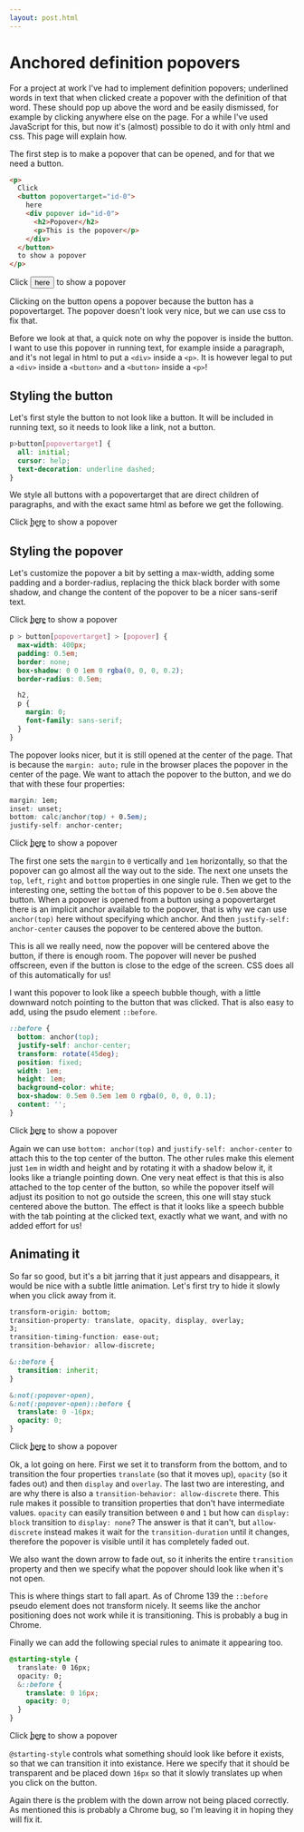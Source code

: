```yaml
---
layout: post.html
---
```


# Anchored definition popovers

For a project at work I've had to implement definition popovers; underlined words in text that when clicked create a popover with the definition of that word. These should pop up above the word and be easily dismissed, for example by clicking anywhere else on the page. For a while I've used JavaScript for this, but now it's (almost) possible to do it with only html and css. This page will explain how.

The first step is to make a popover that can be opened, and for that we need a button.

```html
<p>
  Click
  <button popovertarget="id-0">
    here
    <div popover id="id-0">
      <h2>Popover</h2>
      <p>This is the popover</p>
    </div>
  </button>
  to show a popover
</p>
```

<p>
  Click
  <button popovertarget="id-0">
    here
    <div popover id="id-0">
      <h2>Popover</h2>
      <p>This is the popover</p>
    </div>
  </button>
  to show a popover
</p>

Clicking on the button opens a popover because the button has a popovertarget. The popover doesn't look very nice, but we can use css to fix that.

Before we look at that, a quick note on why the popover is inside the button. I want to use this popover in running text, for example inside a paragraph, and it's not legal in html to put a `<div>` inside a `<p>`. It is however legal to put a `<div>` inside a `<button>` and a `<button>` inside a `<p>`!

## Styling the button

Let's first style the button to not look like a button. It will be included in running text, so it needs to look like a link, not a button.

```css
p>button[popovertarget] {
  all: initial;
  cursor: help;
  text-decoration: underline dashed;
}
```

We style all buttons with a popovertarget that are direct children of paragraphs, and with the exact same html as before we get the following.

<div>
  <p>
    Click
    <button popovertarget="id-1">
      here
      <div popover id="id-1">
        <h2>Popover</h2>
        <p>This is the popover</p>
      </div>
    </button>
    to show a popover
  </p>
</div>

## Styling the popover

Let's customize the popover a bit by setting a max-width, adding some padding and a border-radius, replacing the thick black border with some shadow, and change the content of the popover to be a nicer sans-serif text.

<div>
  <p>
    Click
    <button popovertarget="id-2">
      here
      <div popover id="id-2">
        <h2>Popover</h2>
        <p>This is the popover</p>
      </div>
    </button>
    to show a popover
  </p>
</div>

```css
p > button[popovertarget] > [popover] {
  max-width: 400px;
  padding: 0.5em;
  border: none;
  box-shadow: 0 0 1em 0 rgba(0, 0, 0, 0.2);
  border-radius: 0.5em;

  h2,
  p {
    margin: 0;
    font-family: sans-serif;
  }
}
```

The popover looks nicer, but it is still opened at the center of the page. That is because the `margin: auto;` rule in the browser places the popover in the center of the page. We want to attach the popover to the button, and we do that with these four properties:

```css
margin: 1em;
inset: unset;
bottom: calc(anchor(top) + 0.5em);
justify-self: anchor-center;
```

<div>
  <p>
    Click
    <button popovertarget="id-3">
      here
      <div popover id="id-3">
        <h2>Popover</h2>
        <p>This is the popover</p>
      </div>
    </button>
    to show a popover
  </p>
</div>

The first one sets the `margin` to `0` vertically and `1em` horizontally, so that the popover can go almost all the way out to the side. The next one unsets the `top`, `left`, `right` and `bottom` properties in one single rule. Then we get to the interesting one, setting the `bottom` of this popover to be `0.5em` above the button. When a popover is opened from a button using a popovertarget there is an implicit anchor available to the popover, that is why we can use `anchor(top)` here without specifying which anchor. And then `justify-self: anchor-center` causes the popover to be centered above the button.

This is all we really need, now the popover will be centered above the button, if there is enough room. The popover will never be pushed offscreen, even if the button is close to the edge of the screen. CSS does all of this automatically for us!

I want this popover to look like a speech bubble though, with a little downward notch pointing to the button that was clicked. That is also easy to add, using the psudo element `::before`.

```css
::before {
  bottom: anchor(top);
  justify-self: anchor-center;
  transform: rotate(45deg);
  position: fixed;
  width: 1em;
  height: 1em;
  background-color: white;
  box-shadow: 0.5em 0.5em 1em 0 rgba(0, 0, 0, 0.1);
  content: '';
}
```

<div>
  <p>
    Click
    <button popovertarget="id-4">
      here
      <div popover id="id-4">
        <h2>Popover</h2>
        <p>This is the popover</p>
      </div>
    </button>
    to show a popover
  </p>
</div>

Again we can use `bottom: anchor(top)` and `justify-self: anchor-center` to attach this to the top center of the button. The other rules make this element just `1em` in width and height and by rotating it with a shadow below it, it looks like a triangle pointing down. One very neat effect is that this is also attached to the top center of the button, so while the popover itself will adjust its position to not go outside the screen, this one will stay stuck centered above the button. The effect is that it looks like a speech bubble with the tab pointing at the clicked text, exactly what we want, and with no added effort for us!

## Animating it

So far so good, but it's a bit jarring that it just appears and disappears, it would be nice with a subtle little animation. Let's first try to hide it slowly when you click away from it.

```css
transform-origin: bottom;
transition-property: translate, opacity, display, overlay;
3;
transition-timing-function: ease-out;
transition-behavior: allow-discrete;

&::before {
  transition: inherit;
}

&:not(:popover-open),
&:not(:popover-open)::before {
  translate: 0 -16px;
  opacity: 0;
}
```

<div>
  <p>
    Click
    <button popovertarget="id-5">
      here
      <div popover id="id-5">
        <h2>Popover</h2>
        <p>This is the popover</p>
      </div>
    </button>
    to show a popover
  </p>
</div>

Ok, a lot going on here. First we set it to transform from the bottom, and to transition the four properties `translate` (so that it moves up), `opacity` (so it fades out) and then `display` and `overlay`. The last two are interesting, and are why there is also a `transition-behavior: allow-discrete` there. This rule makes it possible to transition properties that don't have intermediate values. `opacity` can easily transition between `0` and `1` but how can `display: block` transition to `display: none`? The answer is that it can't, but `allow-discrete` instead makes it wait for the `transition-duration` until it changes, therefore the popover is visible until it has completely faded out.

We also want the down arrow to fade out, so it inherits the entire `transition` property and then we specify what the popover should look like when it's not open.

This is where things start to fall apart. As of Chrome 139 the `::before` pseudo element does not transform nicely. It seems like the anchor positioning does not work while it is transitioning. This is probably a bug in Chrome.

Finally we can add the following special rules to animate it appearing too.

```css
@starting-style {
  translate: 0 16px;
  opacity: 0;
  &::before {
    translate: 0 16px;
    opacity: 0;
  }
}
```

<div>
  <p>
    Click
    <button popovertarget="id-6">
      here
      <div popover id="id-6">
        <h2>Popover</h2>
        <p>This is the popover</p>
      </div>
    </button>
    to show a popover
  </p>
</div>

`@starting-style` controls what something should look like before it exists, so that we can transition it into existance. Here we specify that it should be transparent and be placed down `16px` so that it slowly translates up when you click on the button.

Again there is the problem with the down arrow not being placed correctly. As mentioned this is probably a Chrome bug, so I'm leaving it in hoping they will fix it.

<style>
div:has(#id-1),
div:has(#id-2),
div:has(#id-3),
div:has(#id-4),
div:has(#id-5),
div:has(#id-6) {
  > p > button[popovertarget] {
    all: initial;
    cursor: help;
    text-decoration: underline dashed;

    &:hover {
      text-decoration: underline solid;
    }
  }
}

div:has(#id-2),
div:has(#id-3),
div:has(#id-4),
div:has(#id-5),
div:has(#id-6) {
  >p > button[popovertarget] > [popover] {
    max-width: 400px;
    padding: 0.5em;
    border: none;
    box-shadow: 0 0 1em 0 rgba(0, 0, 0, 0.2);
    border-radius: 0.5em;

    h2,
    p {
      margin: 0;
      font-family: sans-serif;
    }
  }
}

div:has(#id-3),
div:has(#id-4),
div:has(#id-5),
div:has(#id-6) {
  >p > button[popovertarget] > [popover] {
    --translate: 0px;
    margin: 0 1em;
    inset: unset;
    bottom: calc(anchor(top) + 0.5em + var(--translate));
    justify-self: anchor-center;
  }
}

div:has(#id-4),
div:has(#id-5),
div:has(#id-6) {
  >p > button[popovertarget] > [popover] {
    &::before {
      bottom: calc(anchor(top) + var(--translate));
      justify-self: anchor-center;
      transform: rotate(45deg);
      position: fixed;
      width: 1em;
      height: 1em;
      background-color: #fff;
      box-shadow: 0.5em 0.5em 1em 0 rgba(0, 0, 0, 0.1);
      content: "";
    }
  }
}

div:has(#id-5),
div:has(#id-6) {
  >p > button[popovertarget] > [popover] {
      transform-origin: bottom;
      transition-property: bottom, opacity, display, overlay;
      transition-duration: 3s;
      transition-timing-function: ease-out;
      transition-behavior: allow-discrete;

      &::before {
        transition: inherit;
      }

      &:not(:popover-open) {
        --translate: 16px;
        opacity: 0;
      }
  }
}

div:has(#id-6) {
  >p > button[popovertarget] > [popover] {
      @starting-style {
        --translate: -16px;
        opacity: 0;
      }
  }
}
</style>
